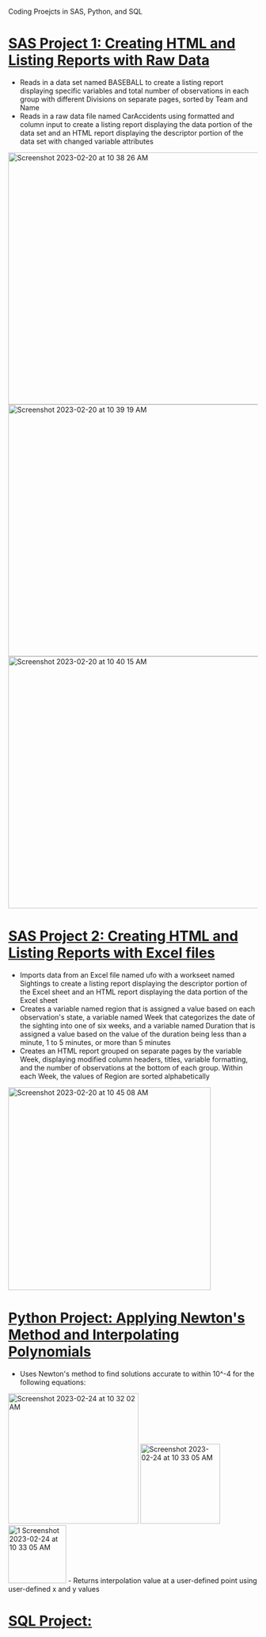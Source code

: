 Coding Proejcts in SAS, Python, and SQL

# [SAS Project 1: Creating HTML and Listing Reports with Raw Data](https://github.com/breanusiem/SAS-Project-1)
 - Reads in a data set named BASEBALL to create a listing report displaying specific variables and total number of observations in each group with different Divisions on separate pages, sorted by Team and Name
 - Reads in a raw data file named CarAccidents using formatted and column input to create a listing report displaying the data portion of the data set and an HTML report displaying the descriptor portion of the data set with changed variable attributes

<img width="508" alt="Screenshot 2023-02-20 at 10 38 26 AM" src="https://user-images.githubusercontent.com/125768647/220179756-7eba2959-b9c5-4cc0-99c3-d4caf826dbb7.png">
<img width="508" alt="Screenshot 2023-02-20 at 10 39 19 AM" src="https://user-images.githubusercontent.com/125768647/220179767-1dc8d563-9b23-4cee-8619-bd92178d9815.png">
<img width="508" alt="Screenshot 2023-02-20 at 10 40 15 AM" src="https://user-images.githubusercontent.com/125768647/220179782-93bd42aa-bcc9-4a7f-82de-329b2df3b165.png">

# [SAS Project 2: Creating HTML and Listing Reports with Excel files](https://github.com/breanusiem/SAS-Project-2)
 - Imports data from an Excel file named ufo with a workseet named Sightings to create a listing report displaying the descriptor portion of the Excel sheet and an HTML report displaying the data portion of the Excel sheet
 - Creates a variable named region that is assigned a value based on each observation's state, a variable named Week that categorizes the date of the sighting into one of six weeks, and a variable named Duration that is assigned a value based on the value of the duration being less than a minute, 1 to 5 minutes, or more than 5 minutes
 - Creates an HTML report grouped on separate pages by the variable Week, displaying modified column headers, titles, variable formatting, and the number of observations at the bottom of each group. Within each Week, the values of Region are sorted alphabetically

<img width="409" alt="Screenshot 2023-02-20 at 10 45 08 AM" src="https://user-images.githubusercontent.com/125768647/220180820-840fe099-46d7-4d4b-842d-8bdb041ab347.png">

# [Python Project: Applying Newton's Method and Interpolating Polynomials](https://github.com/breanusiem/Python-Project)
 - Uses Newton's method to find solutions accurate to within 10^-4 for the following equations:
<img width="263" alt="Screenshot 2023-02-24 at 10 32 02 AM" src="https://user-images.githubusercontent.com/125768647/221266085-34cd6afd-77d1-4817-9a86-b545b62fe2f4.png">
<img width="161" alt="Screenshot 2023-02-24 at 10 33 05 AM" src="https://user-images.githubusercontent.com/125768647/221266130-30aedc4c-f052-4264-8e48-c816700c6308.png">
<img width="117" alt="1 Screenshot  2023-02-24 at 10 33 05 AM" src="https://user-images.githubusercontent.com/125768647/221266153-b7c66442-7aac-43bb-9d0c-49570f985c6c.png">
- Returns interpolation value at a user-defined point using user-defined x and y values

# [SQL Project: ](https://github.com/breanusiem/)
